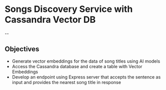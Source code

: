 # Songs Discovery Service with Cassandra Vector DB
--

## Objectives
- Generate vector embeddings for the data of song titles using AI models
- Access the Cassandra database and create a table with Vector Embeddings
- Develop an endpoint using Express server that accepts the sentence as input and provides the nearest song title in response
